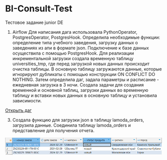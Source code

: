 # BI-Consult-Test
Тестовое задание junior DE

1. Airflow
Для написания дага использовала PythonOperator, PostgresOperator, PostgresHook. 
Определила необходимые функции: определение типа учебного заведения, загрузку данных о заведениях из апи в формате json. 
Подключение к базе данных осуществила с помощью PostgresHook. Для реализации инкрементальной загрузки создала временную таблицу universities_tmp, где перед загрузкой новых данных происходит очистка таблицы. В основную таблицу загружаются данные, которые игнорируют дубликаты с помощью конструкции ON CONFLICT DO NOTHING. 
Затем определила даг, задала параметры и расписание - ежедневная загрузка в 3 ночи. Создала задачи для создания временной и основной таблиц, загрузки данных во временную таблицу и вставки новых данных в основную таблицу и установила зависимости.

[Открыть даг](https://github.com/AnastasiaKotelnikova/BI-Consult-Test/blob/main/load_universities_dag.py)

3. Создала функцию для загрузки json в таблицу lamoda_orders, загрузила данные. Соединила таблицу lamoda_orders и представление для получения отчета.

[]()
![Итоговая таблица](https://github.com/AnastasiaKotelnikova/BI-Consult-Test/blob/main/table.PNG)

